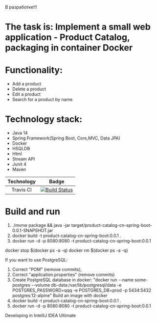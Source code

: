 В разработке!!!
# The task is: Implement a small web application - Product Catalog, packaging in container Docker

# Functionality: 
* Add a product
* Delete a product
* Edit a product
* Search for a product by name

# Technology stack: 
* Java 14
* Spring Framework(Spring Boot, Core,MVC, Data JPA)
* Docker
* HSQLDB
* Html
* Stream API
* Junit 4
* Maven

| Technology | Badge |
|:-----------:|:-----:|
| Travis CI | [![Build Status](https://travis-ci.com/Sharypov-Denis/Product_catalog_on_Spring_Boot_plus_Docker.svg?branch=master)](https://travis-ci.com/github/Sharypov-Denis/Product_catalog_on_Spring_Boot_plus_Docker) |

# Build and run 
1. ./mvnw package && java -jar target/product-catalog-cn-spring-boot-0.0.1-SNAPSHOT.jar
2. docker build -t product-catalog-cn-spring-boot:0.0.1 .
3. docker run -d -p 8080:8080 -t product-catalog-cn-spring-boot:0.0.1

docker stop $(docker ps -a -q)
docker rm $(docker ps -a -q)

If you want to use PostgreSQL:
1. Correct "POM" (remove commits),
2. Correct "application.properties" (remove commits)
3. Create PostgreSQL database in docker: "docker run --name some-postgres --volume db-data:/var/lib/postgresql/data -e POSTGRES_PASSWORD=qqq -e POSTGRES_DB=prod -p 5434:5432 postgres:12-alpine"
   Build an image with docker
4. docker build -t product-catalog-cn-spring-boot:0.0.1 .
5. docker run -d -p 8080:8080 -t product-catalog-cn-spring-boot:0.0.1






Developing in IntelliJ IDEA Ultimate
